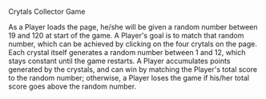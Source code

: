 Crytals Collector Game

As a Player loads the page, he/she will be given a random number between 19 and 120 at start of the game. A Player's goal is to match that random number, which can be achieved by clicking on the four crytals on the page. Each crystal itself generates a random number between 1 and 12, which stays constant until the game restarts. A Player accumulates points generated by the crystals, and can win by matching the Player's total score to the random number; otherwise, a Player loses the game if his/her total score goes above the random number.
